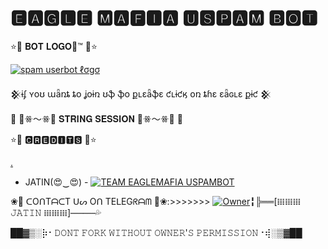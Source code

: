 
<h1> 🅴🅰🅶🅻🅴 🅼🅰🅵🅸🅰 🆄🆂🅿🅰🅼 🅱🅾🆃 </h1>

⭐🌟 𝐁𝐎𝐓 𝐋𝐎𝐆𝐎🌈™ 🌟⭐

[![spam userbot ℓσgσ](https://telegra.ph/file/7dff36c98b1de31bb4ba6.jpg)](https://t.me/TBH_N3TWORK) 
<p> 𒆜ɨʄ ʏօʊ աǟռȶ ȶօ ʝօɨռ ʊֆ ֆօ քʟɛǟֆɛ ƈʟɨƈӄ օռ ȶɦɛ ɛǟɢʟɛ քɨƈ 𒆜 </P>
 
 
🌟 🌸ꗥ～ꗥ🌸 𝐒𝐓𝐑𝐈𝐍𝐆 𝐒𝐄𝐒𝐒𝐈𝐎𝐍 🌸ꗥ～ꗥ🌸 🌟

⭐🌟 🅲🆁🅴🅳🅸🆃🆂 🌟⭐

[.](https://heroku.com/deploy)
 + JATIN(😍‿😍) - 
[![TEAM EAGLEMAFIA USPAMBOT](https://telegra.ph/file/f77d8aa94e5dece033137.jpg)](https://t.me/TBH_N3TWORK)  

 ❀💋 ᑕOᑎTᗩᑕT ᑌᔕ Oᑎ TEᒪEGᖇᗩᗰ 💋❀:>>>>>>> 
 [![Owner](https://telegra.ph/file/3af984f455d98e274ea1b.jpg)](https://t.me/hunter_is_back)╏╠══[𝍖𝍖𝍖 𝙹𝙰𝚃𝙸𝙽 𝍖𝍖𝍖]      💦 </p>

██▓▒­░⡷⠂𝙳𝙾𝙽𝚃 𝙵𝙾𝚁𝙺 𝚆𝙸𝚃𝙷𝙾𝚄𝚃 𝙾𝚆𝙽𝙴𝚁'𝚂 𝙿𝙴𝚁𝙼𝙸𝚂𝚂𝙸𝙾𝙽⠐⢾░▒▓██
